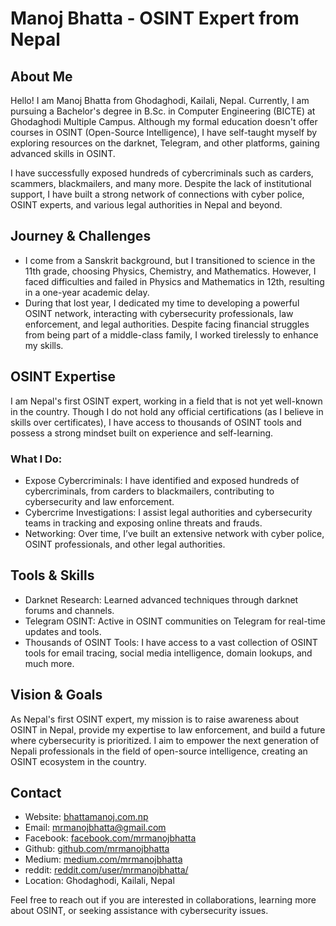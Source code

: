 # Manoj Bhatta - OSINT Expert from Nepal

## About Me
Hello! I am Manoj Bhatta from Ghodaghodi, Kailali, Nepal. Currently, I am pursuing a Bachelor's degree in B.Sc. in Computer Engineering (BICTE) at Ghodaghodi Multiple Campus. Although my formal education doesn't offer courses in OSINT (Open-Source Intelligence), I have self-taught myself by exploring resources on the darknet, Telegram, and other platforms, gaining advanced skills in OSINT.

I have successfully exposed hundreds of cybercriminals such as carders, scammers, blackmailers, and many more. Despite the lack of institutional support, I have built a strong network of connections with cyber police, OSINT experts, and various legal authorities in Nepal and beyond.

## Journey & Challenges
- I come from a Sanskrit background, but I transitioned to science in the 11th grade, choosing Physics, Chemistry, and Mathematics. However, I faced difficulties and failed in Physics and Mathematics in 12th, resulting in a one-year academic delay.
- During that lost year, I dedicated my time to developing a powerful OSINT network, interacting with cybersecurity professionals, law enforcement, and legal authorities. Despite facing financial struggles from being part of a middle-class family, I worked tirelessly to enhance my skills.

## OSINT Expertise
I am Nepal's first OSINT expert, working in a field that is not yet well-known in the country. Though I do not hold any official certifications (as I believe in skills over certificates), I have access to thousands of OSINT tools and possess a strong mindset built on experience and self-learning.

### What I Do:
- Expose Cybercriminals: I have identified and exposed hundreds of cybercriminals, from carders to blackmailers, contributing to cybersecurity and law enforcement.
- Cybercrime Investigations: I assist legal authorities and cybersecurity teams in tracking and exposing online threats and frauds.
- Networking: Over time, I’ve built an extensive network with cyber police, OSINT professionals, and other legal authorities.

## Tools & Skills
- Darknet Research: Learned advanced techniques through darknet forums and channels.
- Telegram OSINT: Active in OSINT communities on Telegram for real-time updates and tools.
- Thousands of OSINT Tools: I have access to a vast collection of OSINT tools for email tracing, social media intelligence, domain lookups, and much more.

## Vision & Goals
As Nepal's first OSINT expert, my mission is to raise awareness about OSINT in Nepal, provide my expertise to law enforcement, and build a future where cybersecurity is prioritized. I aim to empower the next generation of Nepali professionals in the field of open-source intelligence, creating an OSINT ecosystem in the country.

## Contact
- Website: [bhattamanoj.com.np](https://bhattamanoj.com.np)
- Email: [mrmanojbhatta@gmail.com](mailto:mrmanojbhatta@gmail.com)
- Facebook: [facebook.com/mrmanojbhatta](https://facebook.com/mrmanojbhatta)
- Github: [github.com/mrmanojbhatta](https://github.com/mrmanojbhatta)
- Medium: [medium.com/mrmanojbhatta](mrmanojbhatta.medium.com)
- reddit: [reddit.com/user/mrmanojbhatta/](https://www.reddit.com/user/mrmanojbhatta/)
- Location: Ghodaghodi, Kailali, Nepal

Feel free to reach out if you are interested in collaborations, learning more about OSINT, or seeking assistance with cybersecurity issues.
